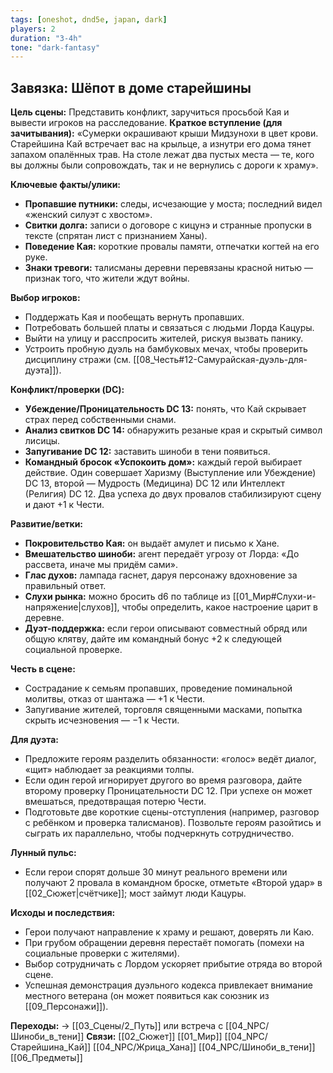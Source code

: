 ```yaml
---
tags: [oneshot, dnd5e, japan, dark]
players: 2
duration: "3-4h"
tone: "dark-fantasy"
---
```


## Завязка: Шёпот в доме старейшины
**Цель сцены:** Представить конфликт, заручиться просьбой Кая и вывести игроков на расследование.
**Краткое вступление (для зачитывания):** «Сумерки окрашивают крыши Мидзунохи в цвет крови. Старейшина Кай встречает вас на крыльце, а изнутри его дома тянет запахом опалённых трав. На столе лежат два пустых места — те, кого вы должны были сопровождать, так и не вернулись с дороги к храму».

**Ключевые факты/улики:**
- **Пропавшие путники:** следы, исчезающие у моста; последний видел «женский силуэт с хвостом».
- **Свитки долга:** записи о договоре с кицунэ и странные пропуски в тексте (спрятан лист с признанием Ханы).
- **Поведение Кая:** короткие провалы памяти, отпечатки когтей на его руке.
- **Знаки тревоги:** талисманы деревни перевязаны красной нитью — признак того, что жители ждут войны.

**Выбор игроков:**
- Поддержать Кая и пообещать вернуть пропавших.
- Потребовать большей платы и связаться с людьми Лорда Кацуры.
- Выйти на улицу и расспросить жителей, рискуя вызвать панику.
- Устроить пробную дуэль на бамбуковых мечах, чтобы проверить дисциплину стражи (см. [[08_Честь#12-Самурайская-дуэль-для-дуэта]]).

**Конфликт/проверки (DC):**
- **Убеждение/Проницательность DC 13:** понять, что Кай скрывает страх перед собственными снами.
- **Анализ свитков DC 14:** обнаружить резаные края и скрытый символ лисицы.
- **Запугивание DC 12:** заставить шиноби в тени появиться.
- **Командный бросок «Успокоить дом»:** каждый герой выбирает действие. Один совершает Харизму (Выступление или Убеждение) DC 13, второй — Мудрость (Медицина) DC 12 или Интеллект (Религия) DC 12. Два успеха до двух провалов стабилизируют сцену и дают +1 к Чести.

**Развитие/ветки:**
- **Покровительство Кая:** он выдаёт амулет и письмо к Хане.
- **Вмешательство шиноби:** агент передаёт угрозу от Лорда: «До рассвета, иначе мы придём сами».
- **Глас духов:** лампада гаснет, даруя персонажу вдохновение за правильный ответ.
- **Слухи рынка:** можно бросить d6 по таблице из [[01_Мир#Слухи-и-напряжение|слухов]], чтобы определить, какое настроение царит в деревне.
- **Дуэт-поддержка:** если герои описывают совместный обряд или общую клятву, дайте им командный бонус +2 к следующей социальной проверке.

**Честь в сцене:**
- Сострадание к семьям пропавших, проведение поминальной молитвы, отказ от шантажа — +1 к Чести.
- Запугивание жителей, торговля священными масками, попытка скрыть исчезновения — −1 к Чести.

**Для дуэта:**
- Предложите героям разделить обязанности: «голос» ведёт диалог, «щит» наблюдает за реакциями толпы.
- Если один герой игнорирует другого во время разговора, дайте второму проверку Проницательности DC 12. При успехе он может вмешаться, предотвращая потерю Чести.
- Подготовьте две короткие сцены-отступления (например, разговор с ребёнком и проверка талисманов). Позвольте героям разойтись и сыграть их параллельно, чтобы подчеркнуть сотрудничество.

**Лунный пульс:**
- Если герои спорят дольше 30 минут реального времени или получают 2 провала в командном броске, отметьте «Второй удар» в [[02_Сюжет|счётчике]]; мост займут люди Кацуры.

**Исходы и последствия:**
- Герои получают направление к храму и решают, доверять ли Каю.
- При грубом обращении деревня перестаёт помогать (помехи на социальные проверки с жителями).
- Выбор сотрудничать с Лордом ускоряет прибытие отряда во второй сцене.
- Успешная демонстрация дуэльного кодекса привлекает внимание местного ветерана (он может появиться как союзник из [[09_Персонажи]]).

**Переходы:** → [[03_Сцены/2_Путь]] или встреча с [[04_NPC/Шиноби_в_тени]]
**Связи:** [[02_Сюжет]] [[01_Мир]] [[04_NPC/Старейшина_Кай]] [[04_NPC/Жрица_Хана]] [[04_NPC/Шиноби_в_тени]] [[06_Предметы]]
